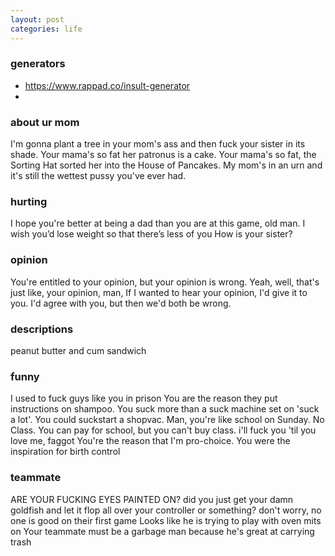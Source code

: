 ```yaml
---
layout: post
categories: life
---
```

### generators
- https://www.rappad.co/insult-generator
- 

### about ur mom
I'm gonna plant a tree in your mom's ass and then fuck your sister in its shade.
Your mama's so fat her patronus is a cake.
Your mama's so fat, the Sorting Hat sorted her into the House of Pancakes.
My mom's in an urn and it's still the wettest pussy you've ever had.
### hurting
I hope you're better at being a dad than you are at this game, old man.
I wish you’d lose weight so that there’s less of you
How is your sister?
### opinion
You're entitled to your opinion, but your opinion is wrong.
Yeah, well, that's just like, your opinion, man,
If I wanted to hear your opinion, I'd give it to you.
I'd agree with you, but then we'd both be wrong.
### descriptions
peanut butter and cum sandwich
### funny
I used to fuck guys like you in prison
You are the reason they put instructions on shampoo.
You suck more than a suck machine set on 'suck a lot'.
You could suckstart a shopvac.
Man, you're like school on Sunday. No Class.
You can pay for school, but you can't buy class.
i'll fuck you 'til you love me, faggot
You're the reason that I'm pro-choice.
You were the inspiration for birth control
### teammate
ARE YOUR FUCKING EYES PAINTED ON?
did you just get your damn goldfish and let it flop all over your controller or something?
don't worry, no one is good on their first game
Looks like he is trying to play with oven mits on
Your teammate must be a garbage man because he's great at carrying trash
